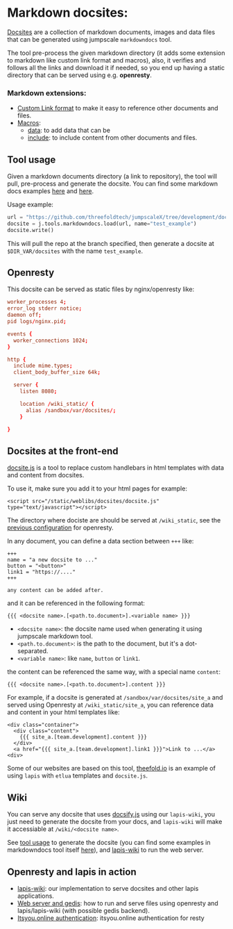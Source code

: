 # Markdown docsites:

[Docsites](/Jumpscale/tools/markdowndocs/readme.md) are a collection of markdown documents, images and data files that can be generated using jumpscale `markdowndocs` tool.

The tool pre-process the given markdown directory (it adds some extension to markdown like custom link format and macros), also, it verifies and follows all the links and download it if needed, so you end up having a static directory that can be served using e.g. **openresty**.

### Markdown extensions:
* [Custom Link format](docsites/links.md) to make it easy to reference other documents and files.
* [Macros](/Jumpscale/tools/markdowndocs/macros/readme.md):
    * [data](docsites/macros/data.md): to add data that can be
    * [include](docsites/macros/include.md): to include content from other documents and files.


## Tool usage

Given a markdown documents directory (a link to repository), the tool will pull, pre-process and generate the docsite.
You can find some markdown docs examples [here](https://github.com/threefoldtech/jumpscale_weblibs/tree/master/docsites_examples) and [here](https://github.com/threefoldtech/jumpscaleX/tree/development/docs/tools/wiki/docsites/examples/docs).

Usage example:

```python
url = "https://github.com/threefoldtech/jumpscaleX/tree/development/docs/tools/wiki/docsites/examples/docs"
docsite = j.tools.markdowndocs.load(url, name="test_example")
docsite.write()
```

This will pull the repo at the branch specified, then generate a docsite at `$DIR_VAR/docsites` with the name `test_example`.


## Openresty
This docsite can be served as static files by nginx/openresty like:

```conf
worker_processes 4;
error_log stderr notice;
daemon off;
pid logs/nginx.pid;

events {
  worker_connections 1024;
}

http {
  include mime.types;
  client_body_buffer_size 64k;

  server {
    listen 8080;

    location /wiki_static/ {
      alias /sandbox/var/docsites/;
    }

}
```

## Docsites at the front-end
[docsite.js](https://github.com/threefoldtech/jumpscale_weblibs/blob/master/static/docsites/docsite.js) is a tool to replace custom handlebars in html templates with data and content from docsites.

To use it, make sure you add it to your html pages for example:

`<script src="/static/weblibs/docsites/docsite.js" type="text/javascript"></script>`

The directory where dociste are should be served at `/wiki_static`, see the [previous configuration](#Openresty) for openresty.

In any document, you can define a data section between `+++` like:

```
+++
name = "a new docsite to ..."
button = "<button>"
link1 = "https://...."
+++

any content can be added after.
```

and it can be referenced in the following format:

```
{{{ <docsite name>.[<path.to.document>].<variable name> }}}
```

* `<docsite name>`: the docsite name used when generating it using jumpscale markdown tool.
* `<path.to.document>`: is the path to the document, but it's a dot-separated.
* `<variable name>`: like `name`, `button` or `link1`.

the content can be referenced the same way, with a special name `content`:

```
{{{ <docsite name>.[<path.to.document>].content }}}
```

For example, if a docsite is generated at `/sandbox/var/docsites/site_a` and served using Openresty at `/wiki_static/site_a`, you can reference data and content in your html templates like:

```
<div class="container">
  <div class="content">
    {{{ site_a.[team.development].content }}}
  </div>
  <a href="{{{ site_a.[team.development].link1 }}}">Link to ...</a>
<div>
```

Some of our websites are based on this tool, [theefold.io](https://github.com/threefoldfoundation/www_threefold_lapis) is an example of using `lapis` with `etlua` templates and `docsite.js`.

## Wiki
You can serve any docsite that uses [docsify.js](https://docsify.js.org/#/?id=docsify) using our `lapis-wiki`, you just need to generate the docsite from your docs, and `lapis-wiki` will make it accessiable at `/wiki/<docsite name>`.

See [tool usage](#Tool-usage) to generate the docsite (you can find some examples in markdowndocs tool itself [here](https://github.com/threefoldtech/jumpscaleX/blob/development/Jumpscale/tools/markdowndocs/MarkDownDocs.py#L283)), and [lapis-wiki](https://github.com/threefoldfoundation/lapis-wiki) to run the web server.

## Openresty and lapis in action
* [lapis-wiki](https://github.com/threefoldfoundation/lapis-wiki): our implementation to serve docsites and other lapis applications.
* [Web server and gedis](https://github.com/threefoldtech/digitalmeX/tree/development/docs/webserver): how to run and serve files using openresty and lapis/lapis-wiki (with possible gedis backend).
* [Itsyou.online authentication](../../../Jumpscale/builder/web/docs/resty_iyo.md): itsyou.online authentication for resty
